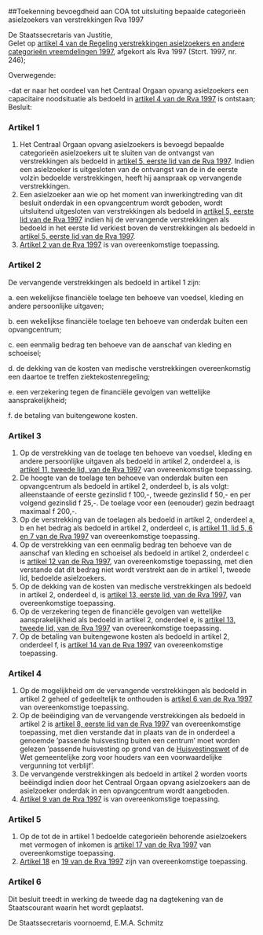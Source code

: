 <meta http-equiv='Content-Type' content='text/html; charset=utf-8' />

##Toekenning bevoegdheid aan COA tot uitsluiting bepaalde categorieën asielzoekers van verstrekkingen Rva 1997 

De Staatssecretaris van Justitie,  
Gelet op [artikel 4 van de Regeling verstrekkingen asielzoekers en andere categorieën vreemdelingen 1997](../../../../../../../../../../../ministeriele-regeling/regeling/verstrekkingen/asielzoekers/en/andere/categorieën/vreemdelingen/etc/BWBR0009205/README.md), afgekort als Rva 1997 (Stcrt. 1997, nr. 246);

Overwegende:

-dat er naar het oordeel van het Centraal Orgaan opvang asielzoekers een capacitaire noodsituatie als bedoeld in [artikel 4 van de Rva 1997](../../../../../../../../../../../ministeriele-regeling/regeling/verstrekkingen/asielzoekers/en/andere/categorieën/vreemdelingen/etc/BWBR0009205/README.md) is ontstaan;
Besluit:     

### Artikel  1  

1.  Het Centraal Orgaan opvang asielzoekers is bevoegd bepaalde categorieën asielzoekers uit te sluiten van de ontvangst van verstrekkingen als bedoeld in [artikel 5, eerste lid van de Rva 1997](../../../../../../../../../../../ministeriele-regeling/regeling/verstrekkingen/asielzoekers/en/andere/categorieën/vreemdelingen/etc/BWBR0009205/README.md). Indien een asielzoeker is uitgesloten van de ontvangst van de in de eerste volzin bedoelde verstrekkingen, heeft hij aanspraak op vervangende verstrekkingen.   
2.  Een asielzoeker aan wie op het moment van inwerkingtreding van dit besluit onderdak in een opvangcentrum wordt geboden, wordt uitsluitend uitgesloten van verstrekkingen als bedoeld in [artikel 5, eerste lid van de Rva 1997](../../../../../../../../../../../ministeriele-regeling/regeling/verstrekkingen/asielzoekers/en/andere/categorieën/vreemdelingen/etc/BWBR0009205/README.md) indien hij de vervangende verstrekkingen als bedoeld in het eerste lid verkiest boven de verstrekkingen als bedoeld in [artikel 5, eerste lid van de Rva 1997](../../../../../../../../../../../ministeriele-regeling/regeling/verstrekkingen/asielzoekers/en/andere/categorieën/vreemdelingen/etc/BWBR0009205/README.md).   
3.  [Artikel 2 van de Rva 1997](../../../../../../../../../../../ministeriele-regeling/regeling/verstrekkingen/asielzoekers/en/andere/categorieën/vreemdelingen/etc/BWBR0009205/README.md) is van overeenkomstige toepassing.   

### Artikel  2  

De vervangende verstrekkingen als bedoeld in artikel 1 zijn: 

a.  een wekelijkse financiële toelage ten behoeve van voedsel, kleding en andere persoonlijke uitgaven; 

b.  een wekelijkse financiële toelage ten behoeve van onderdak buiten een opvangcentrum; 

c.  een eenmalig bedrag ten behoeve van de aanschaf van kleding en schoeisel; 

d.  de dekking van de kosten van medische verstrekkingen overeenkomstig een daartoe te treffen ziektekostenregeling; 

e.  een verzekering tegen de financiële gevolgen van wettelijke aansprakelijkheid; 

f.  de betaling van buitengewone kosten.   

### Artikel  3  

1.  Op de verstrekking van de toelage ten behoeve van voedsel, kleding en andere persoonlijke uitgaven als bedoeld in artikel 2, onderdeel a, is [artikel 11, tweede lid, van de Rva 1997](../../../../../../../../../../../ministeriele-regeling/regeling/verstrekkingen/asielzoekers/en/andere/categorieën/vreemdelingen/etc/BWBR0009205/README.md) van overeenkomstige toepassing.   
2.  De hoogte van de toelage ten behoeve van onderdak buiten een opvangcentrum als bedoeld in artikel 2, onderdeel b, is als volgt: alleenstaande of eerste gezinslid f 100,-, tweede gezinslid f 50,- en per volgend gezinslid f 25,-. De toelage voor een (eenouder) gezin bedraagt maximaal f 200,-.   
3.  Op de verstrekking van de toelagen als bedoeld in artikel 2, onderdeel a, b en het bedrag als bedoeld in artikel 2, onderdeel c, is [artikel 11, lid 5, 6 en 7 van de Rva 1997](../../../../../../../../../../../ministeriele-regeling/regeling/verstrekkingen/asielzoekers/en/andere/categorieën/vreemdelingen/etc/BWBR0009205/README.md) van overeenkomstige toepassing.   
4.  Op de verstrekking van een eenmalig bedrag ten behoeve van de aanschaf van kleding en schoeisel als bedoeld in artikel 2, onderdeel c is [artikel 12 van de Rva 1997](../../../../../../../../../../../ministeriele-regeling/regeling/verstrekkingen/asielzoekers/en/andere/categorieën/vreemdelingen/etc/BWBR0009205/README.md), van overeenkomstige toepassing, met dien verstande dat dit bedrag niet wordt verstrekt aan de in artikel 1, tweede lid, bedoelde asielzoekers.   
5.  Op de dekking van de kosten van medische verstrekkingen als bedoeld in artikel 2, onderdeel d, is [artikel 13, eerste lid, van de Rva 1997](../../../../../../../../../../../ministeriele-regeling/regeling/verstrekkingen/asielzoekers/en/andere/categorieën/vreemdelingen/etc/BWBR0009205/README.md), van overeenkomstige toepassing.   
6.  Op de verzekering tegen de financiële gevolgen van wettelijke aansprakelijkheid als bedoeld in artikel 2, onderdeel e, is [artikel 13, tweede lid, van de Rva 1997](../../../../../../../../../../../ministeriele-regeling/regeling/verstrekkingen/asielzoekers/en/andere/categorieën/vreemdelingen/etc/BWBR0009205/README.md) van overeenkomstige toepassing.   
7.  Op de betaling van buitengewone kosten als bedoeld in artikel 2, onderdeel f, is [artikel 14 van de Rva 1997](../../../../../../../../../../../ministeriele-regeling/regeling/verstrekkingen/asielzoekers/en/andere/categorieën/vreemdelingen/etc/BWBR0009205/README.md) van overeenkomstige toepassing.   

### Artikel  4  

1.  Op de mogelijkheid om de vervangende verstrekkingen als bedoeld in artikel 2 geheel of gedeeltelijk te onthouden is [artikel 6 van de Rva 1997](../../../../../../../../../../../ministeriele-regeling/regeling/verstrekkingen/asielzoekers/en/andere/categorieën/vreemdelingen/etc/BWBR0009205/README.md) van overeenkomstige toepassing.   
2.  Op de beëindiging van de vervangende verstrekkingen als bedoeld in artikel 2 is [artikel 8, eerste lid van de Rva 1997](../../../../../../../../../../../ministeriele-regeling/regeling/verstrekkingen/asielzoekers/en/andere/categorieën/vreemdelingen/etc/BWBR0009205/README.md) van overeenkomstige toepassing, met dien verstande dat in plaats van de in onderdeel a genoemde ’passende huisvesting buiten een centrum’ moet worden gelezen ’passende huisvesting op grond van de [Huisvestingswet](../../../../../../../../../../../wet/huisvestingswet/BWBR0005674/README.md) of de Wet gemeentelijke zorg voor houders van een voorwaardelijke vergunning tot verblijf’.   
3.  De vervangende verstrekkingen als bedoeld in artikel 2 worden voorts beëindigd indien door het Centraal Orgaan opvang asielzoekers aan de asielzoeker onderdak in een opvangcentrum wordt aangeboden.   
4.  [Artikel 9 van de Rva 1997](../../../../../../../../../../../ministeriele-regeling/regeling/verstrekkingen/asielzoekers/en/andere/categorieën/vreemdelingen/etc/BWBR0009205/README.md) is van overeenkomstige toepassing.   

### Artikel  5  

1.  Op de tot de in artikel 1 bedoelde categorieën behorende asielzoekers met vermogen of inkomen is [artikel 17 van de Rva 1997](../../../../../../../../../../../ministeriele-regeling/regeling/verstrekkingen/asielzoekers/en/andere/categorieën/vreemdelingen/etc/BWBR0009205/README.md) van overeenkomstige toepassing.   
2.  [Artikel 18](../../../../../../../../../../../ministeriele-regeling/regeling/verstrekkingen/asielzoekers/en/andere/categorieën/vreemdelingen/etc/BWBR0009205/README.md) en [19 van de Rva 1997](../../../../../../../../../../../ministeriele-regeling/regeling/verstrekkingen/asielzoekers/en/andere/categorieën/vreemdelingen/etc/BWBR0009205/README.md) zijn van overeenkomstige toepassing.   

### Artikel  6  

Dit besluit treedt in werking de tweede dag na dagtekening van de Staatscourant waarin het wordt geplaatst. 

De 
Staatssecretaris voornoemd, 
E.M.A.  Schmitz      
